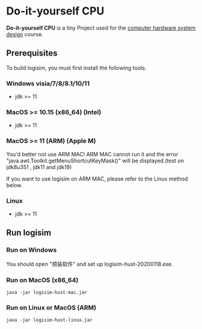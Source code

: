# Do-it-yourself CPU

 **Do-it-yourself CPU**  is a tiny Project used for the [computer hardware system design](https://www.icourse163.org/course/0809HUST060-1205809816) course.

## Prerequisites

To build logisim, you must first install the following tools.

### Windows visia/7/8/8.1/10/11

- jdk >= 11

### MacOS >= 10.15 (x86_64) (Intel)

- jdk >= 11

### MacOS >= 11 (ARM) (Apple M)

You'd better not use ARM MAC! ARM MAC cannot run it and the error "java.awt.Toolkit.getMenuShortcutKeyMask()" will be displayed.(test on jdk8u351 , jdk11 and jdk19)

If you want to use logisim on ARM MAC, please refer to the Linux method below.

### Linux

- jdk >= 11

## Run logisim

### Run on Windows

You should open "预装软件" and set up logisim-hust-20200118.exe.

### Run on MacOS (x86_64)
```
java -jar logisim-hust-mac.jar
```

### Run on Linux or MacOS (ARM)
```
java -jar logisim-hust-linux.jar
```


